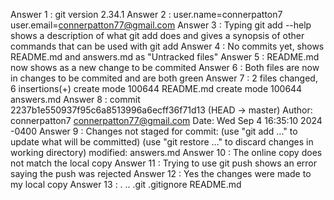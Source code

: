 Answer 1 : git version 2.34.1
Answer 2 : user.name=connerpatton7 user.email=connerpatton77@gmail.com
Answer 3 : Typing git add --help shows a description of what git add does and gives a synopsis of other commands that can be used with git add
Answer 4 : No commits yet, shows README.md and answers.md as "Untracked files"
Answer 5 : README.md now shows as a new change to be commited
Answer 6 : Both files are now in changes to be commited and are both green
Answer 7 :  2 files changed, 6 insertions(+)
            create mode 100644 README.md
            create mode 100644 answers.md
Answer 8 : 
            commit 2237b1e550937f95c6a8513996a6ecff36f71d13 (HEAD -> master)
            Author: connerpatton7 <connerpatton77@gmail.com>
            Date:   Wed Sep 4 16:35:10 2024 -0400
Answer 9 :
            Changes not staged for commit:
            (use "git add <file>..." to update what will be committed)
            (use "git restore <file>..." to discard changes in working directory)
            modified:   answers.md
Answer 10 : The online copy does not match the local copy
Answer 11 : Trying to use git push shows an error saying the push was rejected
Answer 12 : Yes the changes were made to my local copy
Answer 13 : .  ..  .git  .gitignore  README.md
